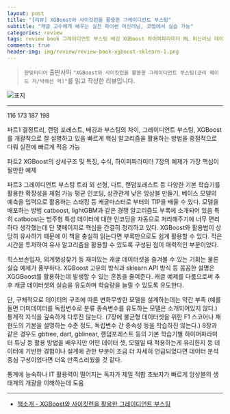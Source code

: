 ```yaml
---  
layout: post  
title: "[리뷰] XGBoost와 사이킷런을 활용한 그레이디언트 부스팅"  
subtitle: "캐글 고수에게 배우는 실전 파이썬 머신러닝, 코랩에서 실습 가능"  
categories: review  
tags: review book 그레이디언트 부스팅 배깅 XGBoost 하이퍼파라미터 ML 머신러닝 데이터 분석 캐글 특성공학    
comments: true  
header-img: img/review/review-book-xgboost-sklearn-1.png
---  
```

  
> `한빛미디어` 출판사의 `"XGBoost와 사이킷런을 활용한 그레이디언트 부스팅(코리 웨이드 저/박해선 역)"`를 읽고 작성한 리뷰입니다.  

![표지](https://theorydb.github.io/assets/img/review/review-book-xgboost-sklearn-1.png)  

---

> 

116 173 187 198

파트1
결정트리, 랜덤 포레스트, 배깅과 부스팅의 차이, 그레이디언트 부스팅, XGBoost를 개괄적으로 잘 설명하고 있음
빠르게 핵심 알고리즘을 활용하는 방법을 중점적으로 다뤄 실전에 빠르게 적응 가능

파트2
XGBoost의 상세구조 및 특징, 수식, 하이퍼파라미터
7장의 예제가 가장 핵심이 될만한 예제

파트3
그레이디언트 부스팅 트리 외 선형, 다트, 랜덤포레스트 등 다양한 기본 학습기를 활용한 확장성을 체험 가능
평균 인코딩, 상관관계 낮은 앙상블 만들기, 베이스 모델의 예측을 입력으로 활용하는 스태킹 등 캐글마스터로 부터의 TIP을 배울 수 있다.
모델을 배포하는 방법
catboost, lightGBM과 같은 경쟁 알고리즘도 부록에 소개되어 있음 특히 catboost는 범주형 특성 데이터에 대한 인코딩을 자동으로 처리해주기에 너무 편리하다 생각했는데 단 몇페이지로 핵심을 간결히 정리하고 있다. XGBoost와 활용법이 상당히 유사하기 때문에 이 책을 충실히 읽는다면 부록만으로도 쉽게 활용할 수 있다. 적은 시간을 투자하여 유사 알고리즘을 활용할 수 있도록 구성된 점이 매력적인 부분이었다.

힉스보손입자, 외계행성찾기 등 재미있는 캐글 데이터셋을 즐겨볼 수 있는 기회는 물론 실습 예제가 풍부하다.
XGBoost 고유의 방식과 sklearn API 방식 등 꼼꼼한 설명은 XGGBoost를 활용하는데 발생할 수 있는 혼동을 줄여준다.
캐글 예제를 다룸으로써 추후 캐글 데이터셋의 실습을 유도하며 학습량을 늘릴 수 있도록 유도한다.

단, 구체적으로 데이터의 구조에 따른 변화무쌍한 모델을  설계하는데는 약간 부족
(예를 들면 더미데이터를 독립변수로 분류 종속변수를 유도하는 모델은 소개되어있지 않다.)
통계적 지식을 깊숙하게 다루진 않는다.
(7장에 불균형 데이터셋을 위한 F1 스코어나 재현도의 기본을 설명하는 수준 정도, 독립변수 간 종속성 등을 학습하진 않는다.)
8장과 같은 경우도 gbtree, dart, gblinear, 랜덤포레스트 등의 기본 학습기별 하이퍼파라미터 튜닝 등 활용 방법을 배우지만 어떤 데이터 셋, 모델일 때 적용하는게 유리한지 등 데이터에 기반한 경험이나 설계에 관한 부분이 조금 더 자세히 언급되었다면 데이터 분석 중심 구성이었다면 더욱 만족스러웠을 것 같다.


통계에 능숙하나 IT 활용력이 떨어지는 독자가 제일 적합
초보자가 빠르게 앙상블의 생태계의 개괄을 이해하는데 도움

---

* [책소개 - XGBoost와 사이킷런을 활용한 그레이디언트 부스팅](http://www.yes24.com/Product/Goods/108708980)


